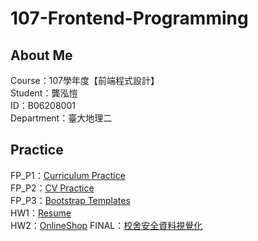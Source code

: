 # 107-Frontend-Programming
## About Me
Course：107學年度【前端程式設計】<br />
Student：龔泓愷<br /> 
ID：B06208001<br />
Department：臺大地理二<br />

## Practice
FP_P1：[Curriculum Practice](https://bourbon0212.github.io/107-Frontend-Programming/Week4/index.html)    
FP_P2：[CV Practice](https://bourbon0212.github.io/107-Frontend-Programming/Week5/index.html)    
FP_P3：[Bootstrap Templates](https://bourbon0212.github.io/107-Frontend-Programming/Week6/index.html)    
HW1：[Resume](https://bourbon0212.github.io/107-Frontend-Programming/Resume/index.html)    
HW2：[OnlineShop](https://bourbon0212.github.io/107-Frontend-Programming/OnlineShop/index.html)
FINAL：[校舍安全資料視覺化](https://bourbon0212.github.io/Diana-Visualization/index.html)
